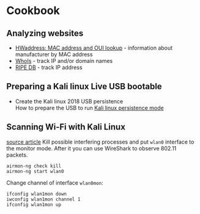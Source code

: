 # Cookbook

## Analyzing websites

- [HWaddress: MAC address and OUI lookup](https://hwaddress.com/) - information about manufacturer by MAC address
- [WhoIs](https://who.is/) - track IP and/or domain names
- [RIPE DB](https://apps.db.ripe.net/db-web-ui/#/query) - track IP address

## Preparing a Kali linux Live USB bootable  

- Create the Kali linux 2018 USB persistence  
How to prepare the USB to run [Kali linux persistence mode](./kali-persistence/01_kali-persistence.md)

## Scanning Wi-Fi with Kali Linux

[source article](http://www.inzoolee.com/capture-wifi-air-packets-kali-linux-wifi-adapter/)
Kill possible interfering processes and put `wlan0` interface to the monitor mode. After it you can use WireShark to observe 802.11 packets.
```
airmon-ng check kill
airmon-ng start wlan0
```
Change channel of interface `wlan0mon`:
```
ifconfig wlan1mon down
iwconfig wlan1mon channel 1
ifconfig wlan1mon up
```
